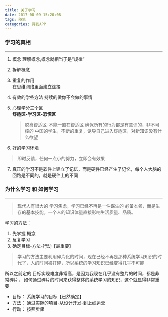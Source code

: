 ```yaml
---
title: 关于学习
date: 2017-08-09 15:20:08
tags: 随笔
categories: 得到APP
---
```


### 学习的真相
---
1. 概念
   理解概念,概念就相当于是“规律”

2. 拆解概念

3. 重复的作用   
   在思维网络里面建立连接

4. 有效的学些方法 
   持续的做你不会做的事情

5. 心理学分三个区  
    **舒适区-学习区-恐慌区**
    > 脱离舒适区-不能一直在舒适区
  确保所有的行为都是有意识的，非不可控的
  中国的学生，不断的重复，诱导自己进入舒适区，对新知识没有什么欲望
  
6. 好的学习环境 
> 即时反馈，任何一点小的努力，立即会有效果 

7. 真正的学习不是软件上建立了记忆，而是硬件已经产生了记忆，每个人大脑的回路是不同的，就是硬件上的不同


### 为什么学习 和 如何学习
---
> 现代人有很大的 学习焦虑，学习已经不再是一件谋生的 必备本领，而是生存的基本技能。一个人的知识体量直接影响生活质量、品质。

学习的方法：
 1. 先掌握 概念
 2. 反复学习
 3. 确定目标-方法-行动【最重要】
 
> 学习的方法主要利用碎片化的时间，现在已经不再是那种系统学习知识的时代了，人的时间被打碎，所以系统的学习知识已经变得几乎不可能
 
 
 所以之前定的 目标实现难度非常高，是因为我现在几乎没有整片的时间，都是非常碎片，
 如何通过碎片的时间来获得整体的系统学习的知识，这个就显得非常重要
 

- 目标： 系统学习的目标【已然确定】
- 方法： 通过实际的项目-从设计开发-到上线运营
- 行动： 按照步骤